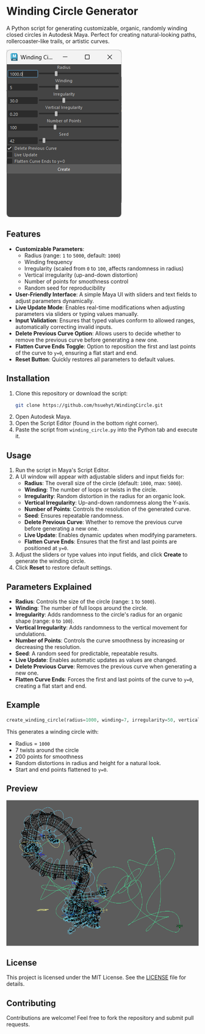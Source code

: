 # Winding Circle Generator

A Python script for generating customizable, organic, randomly winding closed circles in Autodesk Maya. Perfect for creating natural-looking paths, rollercoaster-like trails, or artistic curves.

![Preview of winding circle UI](WindingCircleGeneratorUI.png)

## Features

- **Customizable Parameters**:
  - Radius (range: `1` to `5000`, default: `1000`)
  - Winding frequency
  - Irregularity (scaled from `0` to `100`, affects randomness in radius)
  - Vertical irregularity (up-and-down distortion)
  - Number of points for smoothness control
  - Random seed for reproducibility
- **User-Friendly Interface**: A simple Maya UI with sliders and text fields to adjust parameters dynamically.
- **Live Update Mode**: Enables real-time modifications when adjusting parameters via sliders or typing values manually.
- **Input Validation**: Ensures that typed values conform to allowed ranges, automatically correcting invalid inputs.
- **Delete Previous Curve Option**: Allows users to decide whether to remove the previous curve before generating a new one.
- **Flatten Curve Ends Toggle**: Option to reposition the first and last points of the curve to `y=0`, ensuring a flat start and end.
- **Reset Button**: Quickly restores all parameters to default values.

## Installation

1. Clone this repository or download the script:
   ```bash
   git clone https://github.com/hsuehyt/WindingCircle.git
   ```
2. Open Autodesk Maya.
3. Open the Script Editor (found in the bottom right corner).
4. Paste the script from `winding_circle.py` into the Python tab and execute it.

## Usage

1. Run the script in Maya's Script Editor.
2. A UI window will appear with adjustable sliders and input fields for:
   - **Radius**: The overall size of the circle (default: `1000`, max: `5000`).
   - **Winding**: The number of loops or twists in the circle.
   - **Irregularity**: Random distortion in the radius for an organic look.
   - **Vertical Irregularity**: Up-and-down randomness along the Y-axis.
   - **Number of Points**: Controls the resolution of the generated curve.
   - **Seed**: Ensures repeatable randomness.
   - **Delete Previous Curve**: Whether to remove the previous curve before generating a new one.
   - **Live Update**: Enables dynamic updates when modifying parameters.
   - **Flatten Curve Ends**: Ensures that the first and last points are positioned at `y=0`.
3. Adjust the sliders or type values into input fields, and click **Create** to generate the winding circle.
4. Click **Reset** to restore default settings.

## Parameters Explained

- **Radius**: Controls the size of the circle (range: `1` to `5000`).
- **Winding**: The number of full loops around the circle.
- **Irregularity**: Adds randomness to the circle's radius for an organic shape (range: `0` to `100`).
- **Vertical Irregularity**: Adds randomness to the vertical movement for undulations.
- **Number of Points**: Controls the curve smoothness by increasing or decreasing the resolution.
- **Seed**: A random seed for predictable, repeatable results.
- **Live Update**: Enables automatic updates as values are changed.
- **Delete Previous Curve**: Removes the previous curve when generating a new one.
- **Flatten Curve Ends**: Forces the first and last points of the curve to `y=0`, creating a flat start and end.

## Example

```python
create_winding_circle(radius=1000, winding=7, irregularity=50, vertical_irregularity=0.4, num_points=200, seed=123, delete_previous=True, flatten_ends=True)
```

This generates a winding circle with:
- Radius = `1000`
- 7 twists around the circle
- 200 points for smoothness
- Random distortions in radius and height for a natural look.
- Start and end points flattened to `y=0`.

## Preview

[![Preview of winding circle in Maya](WindingCircleGeneratorScene.png)](https://youtu.be/_x78mT-1dOM?si=dvY0aQN3eaijGWOD)

## License

This project is licensed under the MIT License. See the [LICENSE](LICENSE) file for details.

## Contributing

Contributions are welcome! Feel free to fork the repository and submit pull requests.

